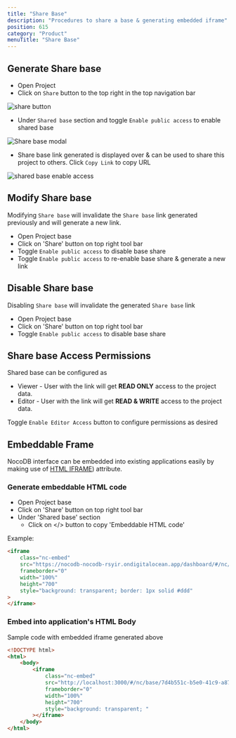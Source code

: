 ```yaml
---
title: "Share Base"
description: "Procedures to share a base & generating embedded iframe"
position: 615
category: "Product"
menuTitle: "Share Base"
---
```


## Generate Share base

- Open Project 
- Click on `Share` button to the top right in the top navigation bar

![share button](https://github.com/nocodb/nocodb/assets/86527202/44d85978-ad27-40a6-9fd5-ea17a0bd3a79)

- Under `Shared base` section and toggle `Enable public access` to enable shared base

![Share base modal](https://github.com/nocodb/nocodb/assets/86527202/4fc4e98a-d180-476d-8b5a-6a5903f081fc)

- Share base link generated is displayed over & can be used to share this project to others. Click `Copy Link` to copy URL

![shared base enable access](https://github.com/nocodb/nocodb/assets/86527202/c5d18e7d-69cb-474c-94f2-d863d8cbc2b3)


## Modify Share base

Modifying `Share base` will invalidate the `Share base` link generated previously and will generate a new link.

-   Open Project base
-   Click on 'Share' button on top right tool bar
-   Toggle ``Enable public access`` to disable base share
-   Toggle ``Enable public access`` to re-enable base share & generate a new link


## Disable Share base

Disabling `Share base` will invalidate the generated `Share base` link

-   Open Project base
-   Click on 'Share' button on top right tool bar
-   Toggle ``Enable public access`` to disable base share

## Share base Access Permissions

Shared base can be configured as

-   Viewer - User with the link will get **READ ONLY** access to the project data.
-   Editor - User with the link will get **READ & WRITE** access to the project data.

Toggle `Enable Editor Access` button to configure permissions as desired

## Embeddable Frame

NocoDB interface can be embedded into existing applications easily by making use of [HTML IFRAME](https://developer.mozilla.org/en-US/docs/Web/HTML/Element/iframe)) attribute.

### Generate embeddable HTML code

-   Open Project base
-   Click on 'Share' button on top right tool bar
-   Under 'Shared base' section
    -   Click on </> button to copy 'Embeddable HTML code'

Example:

```html
<iframe
    class="nc-embed"
    src="https://nocodb-nocodb-rsyir.ondigitalocean.app/dashboard/#/nc/base/e3bba9df-4fc1-4d11-b7ce-41c4a3ad6810?embed"
    frameborder="0"
    width="100%"
    height="700"
    style="background: transparent; border: 1px solid #ddd"
>
</iframe>
```

### Embed into application's HTML Body

Sample code with embedded iframe generated above

```html
<!DOCTYPE html>
<html>
    <body>
        <iframe
            class="nc-embed"
            src="http://localhost:3000/#/nc/base/7d4b551c-b5e0-41c9-a87b-f3984c21d2c7?embed"
            frameborder="0"
            width="100%"
            height="700"
            style="background: transparent; "
        ></iframe>
    </body>
</html>
```

